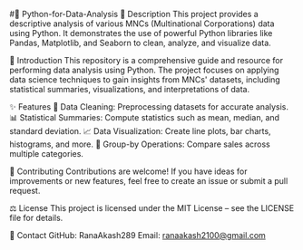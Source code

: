 #🐍 Python-for-Data-Analysis
📄 Description
This project provides a descriptive analysis of various MNCs (Multinational Corporations) data using Python. It demonstrates the use of powerful Python libraries like Pandas, Matplotlib, and Seaborn to clean, analyze, and visualize data.

📝 Introduction
This repository is a comprehensive guide and resource for performing data analysis using Python. The project focuses on applying data science techniques to gain insights from MNCs' datasets, including statistical summaries, visualizations, and interpretations of data.

✨ Features
🧹 Data Cleaning: Preprocessing datasets for accurate analysis.
📊 Statistical Summaries: Compute statistics such as mean, median, and standard deviation.
📈 Data Visualization: Create line plots, bar charts, histograms, and more.
🧮 Group-by Operations: Compare sales across multiple categories.

🤝 Contributing
Contributions are welcome! If you have ideas for improvements or new features, feel free to create an issue or submit a pull request.

⚖️ License
This project is licensed under the MIT License – see the LICENSE file for details.

📧 Contact
GitHub: RanaAkash289
Email: ranaakash2100@gmail.com
